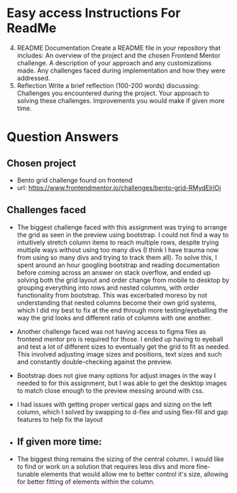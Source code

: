 # Easy access Instructions For ReadMe

4. README Documentation
Create a README file in your repository that includes:
An overview of the project and the chosen Frontend Mentor challenge.
A description of your approach and any customizations made.
Any challenges faced during implementation and how they were addressed.
5. Reflection
Write a brief reflection (100-200 words) discussing:
Challenges you encountered during the project.
Your approach to solving these challenges.
Improvements you would make if given more time.

# Question Answers

## Chosen project
- Bento grid challenge found on frontend
- url: https://www.frontendmentor.io/challenges/bento-grid-RMydElrlOj

## Challenges faced
- The biggest challenge faced with this assignment was trying to arrange the grid as seen in the preview using bootstrap.  I could not find a way to intuitively stretch column items to reach multiple rows, despite trying multiple ways without using too many divs (I think I have trauma now from using so many divs and trying to track them all).  To solve this, I spent around an hour googling bootstrap and reading documentation before coming across an answer on stack overflow, and ended up solving both the grid layout and order change from mobile to desktop by grouping everything into rows and nested columns, with order functionality from bootstrap.  This was excerbated moreso by not understanding that nested columns become their own grid systems, which I did my best to fix at the end through more testing/eyeballing the way the grid looks and different ratio of columns with one another.
- Another challenge faced was not having access to figma files as frontend mentor pro is required for those.  I ended up having to eyeball and test a lot of different sizes to eventually get the grid to fit as needed.  This involved adjusting image sizes and positions, text sizes and such and constantly double-checking against the preview.
- Bootstrap does not give many options for adjust images in the way I needed to for this assignment, but I was able to get the desktop images to match close enough to the preview messing around with css.
- I had issues with getting proper vertical gaps and sizing on the left column, which I solved by swapping to d-flex and using flex-fill and gap features to help fix the layout

- ## If given more time: 
- The biggest thing remains the sizing of the central column.  I would like to find or work on a solution that requires less divs and more fine-tunable elements that would allow me to better control it's size, allowing for better fitting of elements within the column.  
